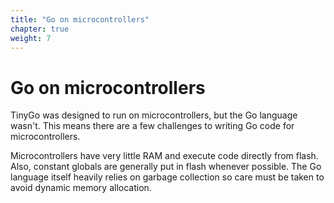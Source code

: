 ```yaml
---
title: "Go on microcontrollers"
chapter: true
weight: 7
---
```


# Go on microcontrollers

TinyGo was designed to run on microcontrollers, but the Go language wasn't. This means there are a few challenges to writing Go code for microcontrollers.

Microcontrollers have very little RAM and execute code directly from flash. Also, constant globals are generally put in flash whenever possible. The Go language itself heavily relies on garbage collection so care must be taken to avoid dynamic memory allocation.
